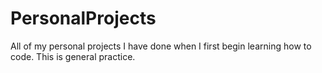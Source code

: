 # PersonalProjects
All of my personal projects I have done when I first begin learning how to code. This is general practice.
